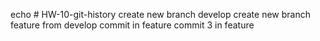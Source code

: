 echo # HW-10-git-history
create new branch develop
create new branch feature from develop
commit in feature
commit 3 in feature